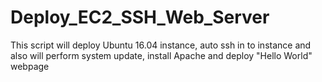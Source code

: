 # Deploy_EC2_SSH_Web_Server
This script will deploy Ubuntu 16.04 instance, auto ssh in to instance and also will perform system update, install Apache and deploy "Hello World" webpage
